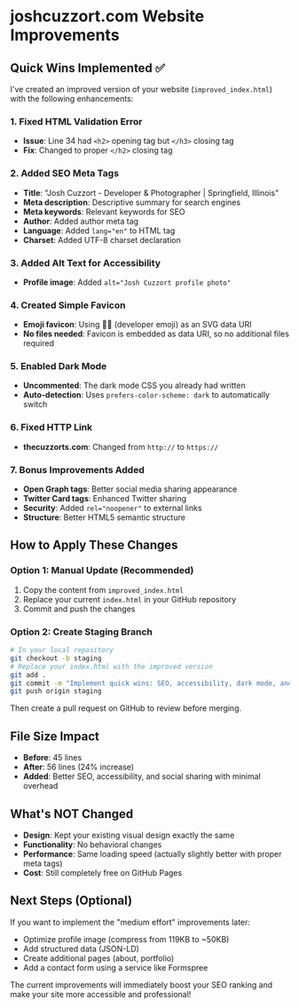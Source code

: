 # joshcuzzort.com Website Improvements

## Quick Wins Implemented ✅

I've created an improved version of your website (`improved_index.html`) with the following enhancements:

### 1. Fixed HTML Validation Error
- **Issue**: Line 34 had `<h2>` opening tag but `</h3>` closing tag
- **Fix**: Changed to proper `</h2>` closing tag

### 2. Added SEO Meta Tags
- **Title**: "Josh Cuzzort - Developer & Photographer | Springfield, Illinois"
- **Meta description**: Descriptive summary for search engines
- **Meta keywords**: Relevant keywords for SEO
- **Author**: Added author meta tag
- **Language**: Added `lang="en"` to HTML tag
- **Charset**: Added UTF-8 charset declaration

### 3. Added Alt Text for Accessibility
- **Profile image**: Added `alt="Josh Cuzzort profile photo"`

### 4. Created Simple Favicon
- **Emoji favicon**: Using 👨‍💻 (developer emoji) as an SVG data URI
- **No files needed**: Favicon is embedded as data URI, so no additional files required

### 5. Enabled Dark Mode
- **Uncommented**: The dark mode CSS you already had written
- **Auto-detection**: Uses `prefers-color-scheme: dark` to automatically switch

### 6. Fixed HTTP Link
- **thecuzzorts.com**: Changed from `http://` to `https://`

### 7. Bonus Improvements Added
- **Open Graph tags**: Better social media sharing appearance
- **Twitter Card tags**: Enhanced Twitter sharing
- **Security**: Added `rel="noopener"` to external links
- **Structure**: Better HTML5 semantic structure

## How to Apply These Changes

### Option 1: Manual Update (Recommended)
1. Copy the content from `improved_index.html`
2. Replace your current `index.html` in your GitHub repository
3. Commit and push the changes

### Option 2: Create Staging Branch
```bash
# In your local repository
git checkout -b staging
# Replace your index.html with the improved version
git add .
git commit -m "Implement quick wins: SEO, accessibility, dark mode, and bug fixes"
git push origin staging
```

Then create a pull request on GitHub to review before merging.

## File Size Impact
- **Before**: 45 lines
- **After**: 56 lines (24% increase)
- **Added**: Better SEO, accessibility, and social sharing with minimal overhead

## What's NOT Changed
- **Design**: Kept your existing visual design exactly the same
- **Functionality**: No behavioral changes
- **Performance**: Same loading speed (actually slightly better with proper meta tags)
- **Cost**: Still completely free on GitHub Pages

## Next Steps (Optional)
If you want to implement the "medium effort" improvements later:
- Optimize profile image (compress from 119KB to ~50KB)
- Add structured data (JSON-LD)
- Create additional pages (about, portfolio)
- Add a contact form using a service like Formspree

The current improvements will immediately boost your SEO ranking and make your site more accessible and professional!